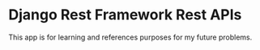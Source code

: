 # Django Rest Framework Rest APIs
This app is for learning and references purposes for my future problems.
